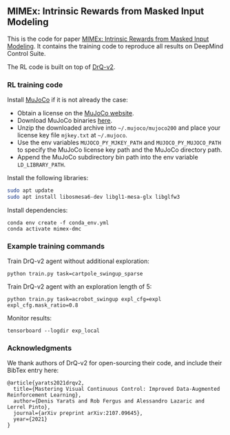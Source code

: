 ## MIMEx: Intrinsic Rewards from Masked Input Modeling

This is the code for paper [MIMEx: Intrinsic Rewards from Masked Input Modeling](TODO). It contains the training code to reproduce all results on DeepMind Control Suite.

The RL code is built on top of [DrQ-v2](https://arxiv.org/abs/2107.09645).

### RL training code

Install [MuJoCo](http://www.mujoco.org/) if it is not already the case:

* Obtain a license on the [MuJoCo website](https://www.roboti.us/license.html).
* Download MuJoCo binaries [here](https://www.roboti.us/index.html).
* Unzip the downloaded archive into `~/.mujoco/mujoco200` and place your license key file `mjkey.txt` at `~/.mujoco`.
* Use the env variables `MUJOCO_PY_MJKEY_PATH` and `MUJOCO_PY_MUJOCO_PATH` to specify the MuJoCo license key path and the MuJoCo directory path.
* Append the MuJoCo subdirectory bin path into the env variable `LD_LIBRARY_PATH`.

Install the following libraries:
```sh
sudo apt update
sudo apt install libosmesa6-dev libgl1-mesa-glx libglfw3
```

Install dependencies:
```
conda env create -f conda_env.yml
conda activate mimex-dmc
```

### Example training commands

Train DrQ-v2 agent without additional exploration:
```
python train.py task=cartpole_swingup_sparse
```

Train DrQ-v2 agent with an exploration length of 5:
```
python train.py task=acrobot_swingup expl_cfg=expl expl_cfg.mask_ratio=0.8
```

Monitor results:
```
tensorboard --logdir exp_local
```

### Acknowledgments

We thank authors of DrQ-v2 for open-sourcing their code, and include their BibTex entry here:

```
@article{yarats2021drqv2,
  title={Mastering Visual Continuous Control: Improved Data-Augmented Reinforcement Learning},
  author={Denis Yarats and Rob Fergus and Alessandro Lazaric and Lerrel Pinto},
  journal={arXiv preprint arXiv:2107.09645},
  year={2021}
}
```
